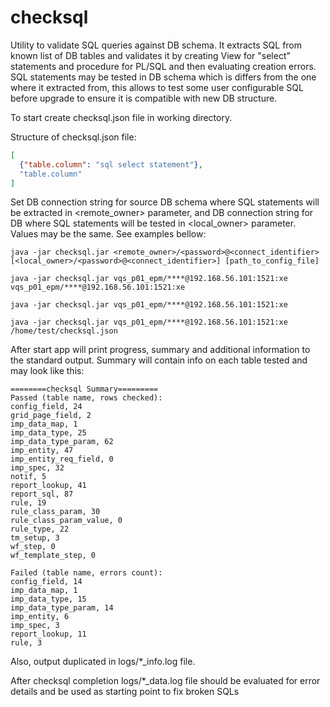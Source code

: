 # checksql
Utility to validate SQL queries against DB schema. 
It extracts SQL from known list of DB tables and validates it by creating View for "select" statements and procedure for PL/SQL and then evaluating creation errors.
SQL statements may be tested in DB schema which is differs from the one where it extracted from, this allows to test some user configurable SQL before upgrade to ensure it is compatible with new DB structure.

To start create checksql.json file in working directory.

Structure of checksql.json file:
```json
[
  {"table.column": "sql select statement"},
  "table.column"
]
```

Set DB connection string for source DB schema where SQL statements will be extracted in <remote_owner> parameter, and DB connection string for DB where SQL statements will be tested in <local_owner> parameter. Values may be the same. See examples bellow:

```
java -jar checksql.jar <remote_owner>/<password>@<connect_identifier> [<local_owner>/<password>@<connect_identifier>] [path_to_config_file]

java -jar checksql.jar vqs_p01_epm/****@192.168.56.101:1521:xe vqs_p01_epm/****@192.168.56.101:1521:xe

java -jar checksql.jar vqs_p01_epm/****@192.168.56.101:1521:xe

java -jar checksql.jar vqs_p01_epm/****@192.168.56.101:1521:xe /home/test/checksql.json
```

After start app will print progress, summary and additional information to the standard output. Summary will contain info on each table tested and may look like this:
```
========checksql Summary========= 
Passed (table name, rows checked): 
config_field, 24 
grid_page_field, 2 
imp_data_map, 1 
imp_data_type, 25 
imp_data_type_param, 62 
imp_entity, 47 
imp_entity_req_field, 0 
imp_spec, 32 
notif, 5 
report_lookup, 41 
report_sql, 87 
rule, 19 
rule_class_param, 30 
rule_class_param_value, 0 
rule_type, 22 
tm_setup, 3 
wf_step, 0 
wf_template_step, 0 

Failed (table name, errors count): 
config_field, 14 
imp_data_map, 1 
imp_data_type, 15 
imp_data_type_param, 14 
imp_entity, 6 
imp_spec, 3 
report_lookup, 11 
rule, 3 
```

Also, output duplicated in logs/*_info.log file. 

After checksql completion logs/*_data.log file should be evaluated for error details and be used as starting point to fix broken SQLs
